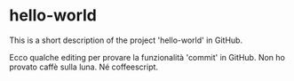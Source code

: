 # hello-world
This is a short description of the project 'hello-world' in GitHub.

Ecco qualche editing per provare la funzionalità 'commit' in GitHub.
Non ho provato caffè sulla luna. Né coffeescript.
